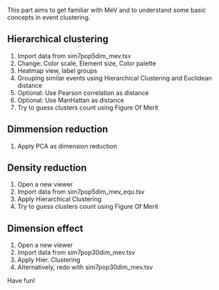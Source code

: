 This part aims to get familiar with MeV and to understand some basic concepts in event clustering.

## Hierarchical clustering

1. Import data from sim7pop5dim_mev.tsv
2. Change: Color scale, Element size, Color palette
3. Heatmap view, label groups
4. Grouping similar events using Hierarchical Clustering and Euclidean distance
4. Optional: Use Pearson correlation as distance
4. Optional: Use ManHattan as distance
5. Try to guess clusters count	using Figure Of Merit

## Dimmension reduction

1. Apply PCA as dimension reduction

## Density reduction

1. Open a new viewer
2. Import data from sim7pop5dim_mev_equ.tsv
3. Apply Hierarchical Clustering
4. Try to guess clusters count	using Figure Of Merit

## Dimension effect

1. Open a new viewer
2. Import data from sim7pop30dim_mev.tsv
3. Apply Hier. Clustering
4. Alternatively, redo with sim7pop30dim_mev.tsv

Have fun!
